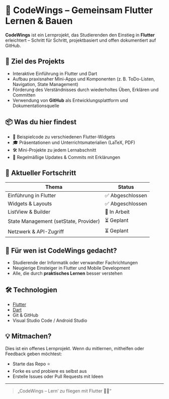 # 🚀 CodeWings – Gemeinsam Flutter Lernen & Bauen

**CodeWings** ist ein Lernprojekt, das Studierenden den Einstieg in **Flutter** erleichtert – Schritt für Schritt, projektbasiert und offen dokumentiert auf GitHub.

## 🎯 Ziel des Projekts

- Interaktive Einführung in Flutter und Dart
- Aufbau praxisnaher Mini-Apps und Komponenten (z. B. ToDo-Listen, Navigation, State Management)
- Förderung des Verständnisses durch wiederholtes Üben, Erklären und Committen
- Verwendung von **GitHub** als Entwicklungsplattform und Dokumentationsquelle

## 📦 Was du hier findest

- 📁 Beispielcode zu verschiedenen Flutter-Widgets
- 🎓 Präsentationen und Unterrichtsmaterialien (LaTeX, PDF)
- 🛠️ Mini-Projekte zu jedem Lernabschnitt
- 🔄 Regelmäßige Updates & Commits mit Erklärungen

## 🚧 Aktueller Fortschritt

| Thema                     | Status      |
|--------------------------|-------------|
| Einführung in Flutter    | ✅ Abgeschlossen |
| Widgets & Layouts        | ✅ Abgeschlossen |
| ListView & Builder       | 🔄 In Arbeit |
| State Management (setState, Provider) | ⏳ Geplant |
| Netzwerk & API-Zugriff   | ⏳ Geplant |

## 🧠 Für wen ist CodeWings gedacht?

- Studierende der Informatik oder verwandter Fachrichtungen
- Neugierige Einsteiger in Flutter und Mobile Development
- Alle, die durch **praktisches Lernen** besser verstehen

## 🛠️ Technologien

- [Flutter](https://flutter.dev/)
- [Dart](https://dart.dev/)
- Git & GitHub
- Visual Studio Code / Android Studio

## 💡 Mitmachen?

Dies ist ein offenes Lernprojekt. Wenn du mitlernen, mithelfen oder Feedback geben möchtest:

- Starte das Repo ⭐
- Forke es und probiere es selbst aus
- Erstelle Issues oder Pull Requests mit Ideen

---

> „CodeWings – Lern’ zu fliegen mit Flutter 🚀🪽“


